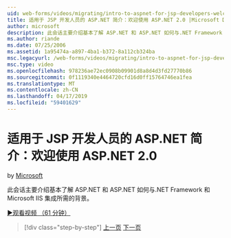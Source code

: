 ```yaml
---
uid: web-forms/videos/migrating/intro-to-aspnet-for-jsp-developers-welcome-to-aspnet-20
title: 适用于 JSP 开发人员的 ASP.NET 简介：欢迎使用 ASP.NET 2.0 |Microsoft Docs
author: microsoft
description: 此会话主要介绍基本了解 ASP.NET 和 ASP.NET 如何与.NET Framework 和 Microsoft IIS 集成所需的背景。
ms.author: riande
ms.date: 07/25/2006
ms.assetid: 1a95474a-a897-4ba1-b372-8a112cb324ba
msc.legacyurl: /web-forms/videos/migrating/intro-to-aspnet-for-jsp-developers-welcome-to-aspnet-20
msc.type: video
ms.openlocfilehash: 978236ae72ec0908b09901d8a8d4d3fd27770b86
ms.sourcegitcommit: 0f1119340e4464720cfd16d0ff15764746ea1fea
ms.translationtype: MT
ms.contentlocale: zh-CN
ms.lasthandoff: 04/17/2019
ms.locfileid: "59401629"
---
```

# <a name="intro-to-aspnet-for-jsp-developers-welcome-to-aspnet-20"></a>适用于 JSP 开发人员的 ASP.NET 简介：欢迎使用 ASP.NET 2.0

by [Microsoft](https://github.com/microsoft)

此会话主要介绍基本了解 ASP.NET 和 ASP.NET 如何与.NET Framework 和 Microsoft IIS 集成所需的背景。

[&#9654;观看视频 （61 分钟）](https://channel9.msdn.com/Blogs/ASP-NET-Site-Videos/intro-to-aspnet-for-jsp-developers-welcome-to-aspnet-20)

> [!div class="step-by-step"]
> [上一页](migrating-from-classic-asp-to-aspnet.md)
> [下一页](intro-to-aspnet-for-jsp-developers-building-applications.md)
